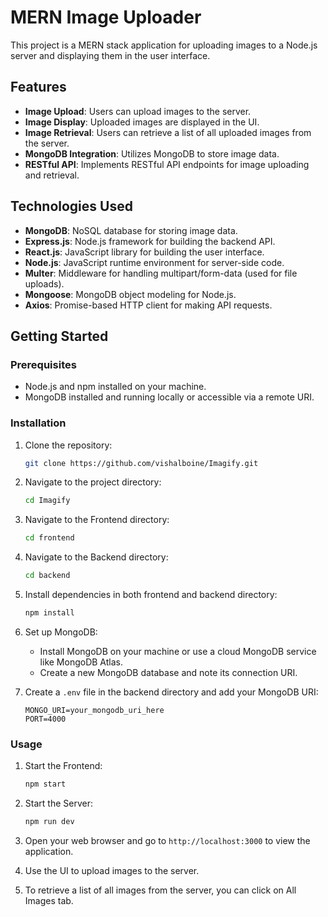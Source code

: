 # MERN Image Uploader

This project is a MERN stack application for uploading images to a Node.js server and displaying them in the user interface.

## Features

- **Image Upload**: Users can upload images to the server.
- **Image Display**: Uploaded images are displayed in the UI.
- **Image Retrieval**: Users can retrieve a list of all uploaded images from the server.
- **MongoDB Integration**: Utilizes MongoDB to store image data.
- **RESTful API**: Implements RESTful API endpoints for image uploading and retrieval.

## Technologies Used

- **MongoDB**: NoSQL database for storing image data.
- **Express.js**: Node.js framework for building the backend API.
- **React.js**: JavaScript library for building the user interface.
- **Node.js**: JavaScript runtime environment for server-side code.
- **Multer**: Middleware for handling multipart/form-data (used for file uploads).
- **Mongoose**: MongoDB object modeling for Node.js.
- **Axios**: Promise-based HTTP client for making API requests.

## Getting Started

### Prerequisites

- Node.js and npm installed on your machine.
- MongoDB installed and running locally or accessible via a remote URI.

### Installation

1. Clone the repository:

    ```bash
    git clone https://github.com/vishalboine/Imagify.git
    ```

2. Navigate to the project directory:

    ```bash
    cd Imagify
    ```
3. Navigate to the Frontend directory:

    ```bash
    cd frontend
    ```
4. Navigate to the Backend directory:

    ```bash
    cd backend
    ```

5. Install dependencies in both frontend and backend directory:

    ```bash
    npm install
    ```

6. Set up MongoDB:
   
    - Install MongoDB on your machine or use a cloud MongoDB service like MongoDB Atlas.
    - Create a new MongoDB database and note its connection URI.

7. Create a `.env` file in the backend directory and add your MongoDB URI:

    ```plaintext
    MONGO_URI=your_mongodb_uri_here
    PORT=4000
    ```

### Usage

1. Start the Frontend:

    ```bash
    npm start
    ```
2. Start the Server:

    ```bash
    npm run dev
    ```

3. Open your web browser and go to `http://localhost:3000` to view the application.

4. Use the UI to upload images to the server.

5. To retrieve a list of all images from the server, you can click on All Images tab.

